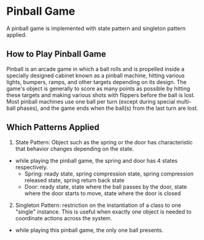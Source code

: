 # Pinball Game
A pinball game is implemented with state pattern and singleton pattern applied.

## How to Play Pinball Game
Pinball is an arcade game in which a ball rolls and is propelled inside a specially designed cabinet known as a pinball machine, hitting various lights, bumpers, ramps, and other targets depending on its design. The game's object is generally to score as many points as possible by hitting these targets and making various shots with flippers before the ball is lost. Most pinball machines use one ball per turn (except during special multi-ball phases), and the game ends when the ball(s) from the last turn are lost.

## Which Patterns Applied
1) State Pattern: Object such as the spring or the door has characteristic that behavior changes depending on the state.
  * while playing the pinball game, the spring and door has 4 states respectively.
    - Spring: ready state, spring compression state, spring compression released state, spring return back state
    - Door: ready state, state where the ball passes by the door, state where the door starts to move, state where the
door is closed
  
2) Singleton Pattern: restriction on the instantiation of a class to one "single" instance. This is useful when exactly one object is needed to coordinate actions across the system.
  * while playing this pinball game, the only one ball presents.

